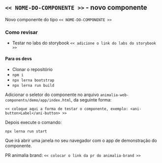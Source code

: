 ## `<< NOME-DO-COMPONENTE >>` - novo componente
  
Novo componente do tipo `<< NOME-DO-COMPONENTE >>`

### Como revisar

- Testar no labs do storybook `<< adicione o link do labs do storybook >>`

#### Para os devs

- Clonar o repositório
- `npm i`
- `npx lerna bootstrap`
- `npx lerna run build`


Adicionar o seletor do componente no arquivo `animalia-web-components/demo/app/index.html`, da seguinte forma:

```
<< coloque aqui a forma de testar o componente, exemplo: <ani-button>Label</ani-button> >>
```

Depois execute o comando:

```
npx lerna run start
```

Que irá abrir uma janela no seu navegador com o app de demonstração do componente. 


PR animalia brand: `<< colocar o link da pr do animalia-brand >>`
